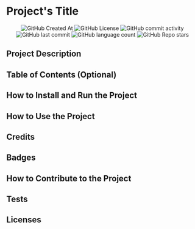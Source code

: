 # Project's Title

<div align="center">
    <img alt="GitHub Created At" src="https://img.shields.io/github/created-at/KieranPritchard/:repo">
    <img alt="GitHub License" src="https://img.shields.io/github/license/KieranPritchard/:repo">
    <img alt="GitHub commit activity" src="https://img.shields.io/github/commit-activity/t/KieranPritchard/:repo">
    <img alt="GitHub last commit" src="https://img.shields.io/github/last-commit/KieranPritchard/:repo">
    <img alt="GitHub language count" src="https://img.shields.io/github/languages/count/KieranPritchard/:repo">
    <img alt="GitHub Repo stars" src="https://img.shields.io/github/stars/KieranPritchard/:repo">
</div>

## Project Description

## Table of Contents (Optional)

## How to Install and Run the Project

## How to Use the Project

## Credits

## Badges

## How to Contribute to the Project

## Tests

## Licenses